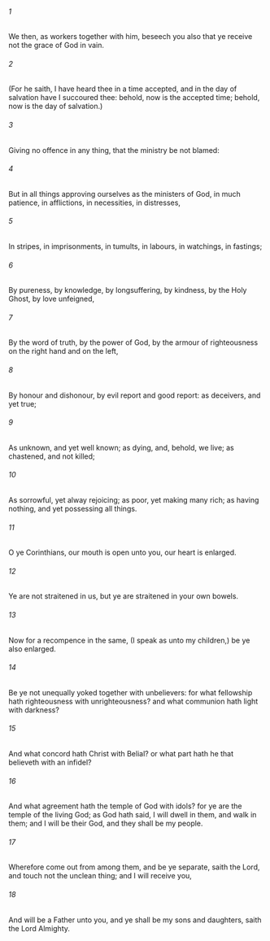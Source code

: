###### 1
We then, as workers together with him, beseech you also that ye receive not the grace of God in vain.

###### 2
(For he saith, I have heard thee in a time accepted, and in the day of salvation have I succoured thee: behold, now is the accepted time; behold, now is the day of salvation.)

###### 3
Giving no offence in any thing, that the ministry be not blamed:

###### 4
But in all things approving ourselves as the ministers of God, in much patience, in afflictions, in necessities, in distresses,

###### 5
In stripes, in imprisonments, in tumults, in labours, in watchings, in fastings;

###### 6
By pureness, by knowledge, by longsuffering, by kindness, by the Holy Ghost, by love unfeigned,

###### 7
By the word of truth, by the power of God, by the armour of righteousness on the right hand and on the left,

###### 8
By honour and dishonour, by evil report and good report: as deceivers, and yet true;

###### 9
As unknown, and yet well known; as dying, and, behold, we live; as chastened, and not killed;

###### 10
As sorrowful, yet alway rejoicing; as poor, yet making many rich; as having nothing, and yet possessing all things.

###### 11
O ye Corinthians, our mouth is open unto you, our heart is enlarged.

###### 12
Ye are not straitened in us, but ye are straitened in your own bowels.

###### 13
Now for a recompence in the same, (I speak as unto my children,) be ye also enlarged.

###### 14
Be ye not unequally yoked together with unbelievers: for what fellowship hath righteousness with unrighteousness? and what communion hath light with darkness?

###### 15
And what concord hath Christ with Belial? or what part hath he that believeth with an infidel?

###### 16
And what agreement hath the temple of God with idols? for ye are the temple of the living God; as God hath said, I will dwell in them, and walk in them; and I will be their God, and they shall be my people.

###### 17
Wherefore come out from among them, and be ye separate, saith the Lord, and touch not the unclean thing; and I will receive you,

###### 18
And will be a Father unto you, and ye shall be my sons and daughters, saith the Lord Almighty.

